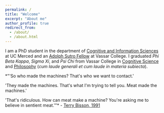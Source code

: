 ```yaml
---
permalink: /
title: "Welcome"
excerpt: "About me"
author_profile: true
redirect_from: 
  - /about/
  - /about.html
---
```


I am a PhD student in the department of [Cognitive and Information Sciences](https://cogsci.ucmerced.edu/) at UC Merced and an [Adolph Sutro Fellow](https://offices.vassar.edu/fellowships/fellowships/graduates/vassar/list-of-vassar-fellowships/) at Vassar College. I graduated *Phi Beta Kappa*, *Sigma Xi*, and *Psi Chi* from Vassar College in [Cognitive Science](https://www.vassar.edu/cogsci/) and [Philosophy](https://www.vassar.edu/philosophy) (*cum laude generali et cum laude in materia subiecta*).


*"'So who made the machines? That's who we want to contact.'

'They made the machines. That's what I'm trying to tell you. Meat made the machines.'

'That's ridiculous. How can meat make a machine? You're asking me to believe in sentient meat.'"* - [Terry Bisson, 1991](https://www.mit.edu/people/dpolicar/writing/prose/text/thinkingMeat.html)
